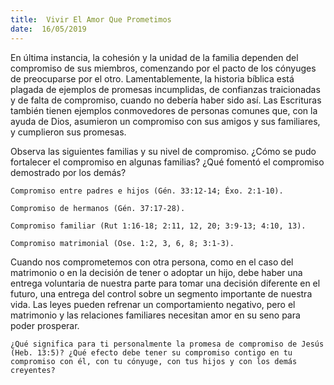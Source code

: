 ```yaml
---
title:  Vivir El Amor Que Prometimos
date:  16/05/2019
---
```


En última instancia, la cohesión y la unidad de la familia dependen del compromiso de sus miembros, comenzando por el pacto de los cónyuges de preocuparse por el otro. Lamentablemente, la historia bíblica está plagada de ejemplos de promesas incumplidas, de confianzas traicionadas y de falta de compromiso, cuando no debería haber sido así. Las Escrituras también tienen ejemplos conmovedores de personas comunes que, con la ayuda de Dios, asumieron un compromiso con sus amigos y sus familiares,  y cumplieron sus promesas.

Observa las siguientes familias y su nivel de compromiso. ¿Cómo se pudo fortalecer el compromiso en algunas familias? ¿Qué fomentó el compromiso demostrado por los demás?

`Compromiso entre padres e hijos (Gén. 33:12-14; Éxo. 2:1-10).`

`Compromiso de hermanos (Gén. 37:17-28).`

`Compromiso familiar (Rut 1:16-18; 2:11, 12, 20; 3:9-13; 4:10, 13).`

`Compromiso matrimonial (Ose. 1:2, 3, 6, 8; 3:1-3).`

Cuando nos comprometemos con otra persona, como en el caso del matrimonio o en la decisión de tener o adoptar un hijo, debe haber una entrega voluntaria de nuestra parte para tomar una decisión diferente en el futuro, una entrega del control sobre un segmento importante de nuestra vida. Las leyes pueden refrenar un comportamiento negativo, pero el matrimonio y las relaciones familiares necesitan amor en su seno para poder prosperar.

`¿Qué significa para ti personalmente la promesa de compromiso de Jesús (Heb. 13:5)? ¿Qué efecto debe tener su compromiso contigo en tu compromiso con él, con tu cónyuge, con tus hijos y con los demás creyentes?`